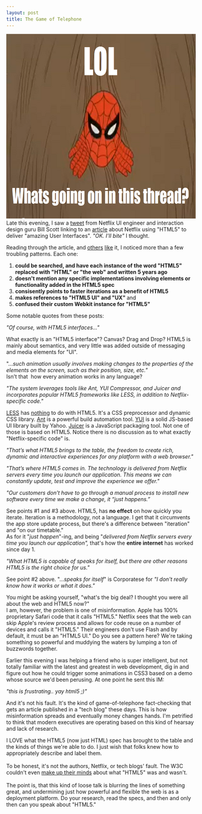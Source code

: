 ```yaml
---
layout: post
title: The Game of Telephone
---
```


<p><img src="/images/spiderman-thread-lol.png" alt="" width="775" height="489" />Late this evening, I saw a <a title="Bill Scott on Twitter" href="http://twitter.com/billwscott/status/60193547114123264">tweet</a> from Netflix UI engineer and interaction design guru Bill Scott linking to an <a title="Function Source - Netflix Feature" href="http://functionsource.com/post/netflix-feature">article</a> about Netflix using "HTML5" to deliver "amazing User Interfaces". <em>"OK. I'll bite"</em> I thought.</p>

<p>Reading through the article, and <a title="Netflix Tech Blog" href="http://techblog.netflix.com/2010/12/why-we-choose-html5-for-user.html">others</a> <a title="Mashable" href="http://on.mash.to/fmBTZ2">like</a> it, I noticed more than a few troubling patterns. Each one:</p>

<ol>
	<li><strong> could be searched, and have each instance of the word "HTML5" replaced with "HTML" or "the web" and written 5 years ago</strong></li>
	<li><strong>doesn't mention any specific implementations involving elements or functionality added in the HTML5 spec</strong></li>
	<li><strong>consisently points to faster iterations as a benefit of HTML5</strong></li>
	<li><strong>makes references to "HTML5 UI" and "UX" </strong>and</li>
	<li><strong>confused their custom Webkit instance for "HTML5"</strong></li>
</ol>

<p>Some notable quotes from these posts:</p>

<p><em>"Of course, with HTML5 interfaces..."<br /></em></p>

<p>What exactly is an "HTML5 interface"? Canvas? Drag and Drop? HTML5 is mainly about semantics, and very little was added outside of messaging and media elements for "UI".</p>

<p>"...<em>such animation usually involves making  changes to the properties of  the elements on the screen, such as their  position, size, etc."</em><br />Isn't that&nbsp;<em>&nbsp;</em>how every animation works in any language?</p>

<p><em>"The system leverages tools like Ant, YUI Compressor, and Juicer and  incorporates popular HTML5 frameworks like LESS, in addition to  Netflix-specific code."</em></p>
<p><a href="http://lesscss.org/">LESS</a> has <span style="text-decoration: underline;">nothing</span> to do with HTML5. It's a CSS preprocessor and dynamic CSS library. <a title="Apache Ant" href="http://ant.apache.org/">Ant</a> is a powerful build automation tool. <a title="YUI" href="http://developer.yahoo.com/yui/3/">YUI</a> is a solid JS-based UI library built by Yahoo. <a title="Juicer" href="http://cjohansen.no/en/ruby/juicer_a_css_and_javascript_packaging_tool">Juicer</a> is a JavaScript packaging tool. Not one of those is based on HTML5. Notice there is no discussion as to what exactly "Netflix-specific code" is.</p>

<p><em>"That&rsquo;s what HTML5 brings to the table, the freedom to create rich,  dynamic and interactive experiences for any platform with a web browser."<br /></em></p>

<p><em>"That&rsquo;s where HTML5 comes in. The technology is delivered from Netflix  servers every time you launch our application. This means we can  constantly update, test and improve the experience we offer."</em></p>

<p><em>"Our customers don&rsquo;t have to go through a manual process to install new software every time we make a change, it &ldquo;just happens.&rdquo;</em></p>

<p>See points #1 and #3 above. HTML5, has <strong>no effect</strong> on how quickly you iterate. Iteration is a methodology, not a language. I get that it circumvents the app store update process, but there's a difference between "iteration" and "on our timetable."<br />As for it "<em>just happen</em>"-ing, and being "<em>delivered from Netflix  servers every time you launch our application", </em>that's how the <strong>entire internet</strong> has worked since day 1.</p>

<p><em>"What HTML5 is capable of speaks for itself, but there are other reasons HTML5 is the right choice for us."</em></p>

<p>See point #2 above. "...<em>speaks for itself</em>" is Corporatese for<em> "I don't really know how it works or what it does."</em></p>

<p>You might be asking yourself, "what's the big deal? I thought you were all about the web and HTML5 now?" <br />I am, however, the problem is one of misinformation. Apple has 100% proprietary Safari code that it calls "HTML5." Netflix sees that the web can skip Apple's review process and allows for code reuse on a number of devices and calls it "HTML5." Their engineers don't use Flash and by default, it must be an "HTML5 UI." Do you see a pattern here? We're taking something so powerful and muddying the waters by lumping a ton of buzzwords together.</p>
<p>Earlier this evening I was helping a friend who is super intelligent, but not totally familiar with the latest and greatest in web development, dig in and figure out how he could trigger some animations in CSS3 based on a demo whose source we'd been perusing. At one point he sent this IM:</p>
<p><em>"this is frustrating.. yay html5 ;)" </em></p>
<p>And it's not his fault. It's the kind of game-of-telephone fact-checking that gets an article published in a "tech blog" these days. This is how misinformation spreads and eventually money changes hands. I'm petrified to think that modern executives are operating based on this kind of hearsay and lack of research.</p>
<p>I LOVE what the HTML5 (now just HTML) spec has brought to the table and the kinds of things we're able to do. I just wish that folks knew how to appropriately describe and label them. <br /><br />To be honest, it's not the authors, Netflix, or tech blogs' fault. The W3C couldn't even <a href="http://adactio.com/journal/4289/">make up their minds</a> about what "HTML5" was and wasn't. <br /><br />The point is, that this kind of loose talk is blurring the lines of something great, and undermining just how powerful and flexible the web is as a deployment platform. Do your research, read the specs, and then and only then can you speak about "HTML5."</p>
<p>&nbsp;</p>